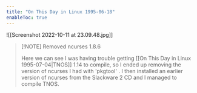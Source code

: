 ```yaml
---
title: "On This Day in Linux 1995-06-18"
enableToc: true
---
```

![[Screenshot 2022-10-11 at 23.09.48.jpg]]
> [!NOTE] Removed ncurses 1.8.6
> 
> Here we can see I was having trouble getting [[On This Day in Linux 1995-07-04|TNOS]] 1.14 to compile, so I ended up removing the version of ncurses I had with 'pkgtool' . I then installed an earlier version of ncurses from the Slackware 2 CD and I managed to compile TNOS.
